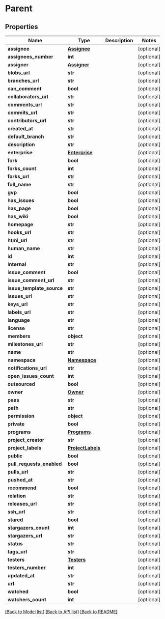 # Parent

## Properties
Name | Type | Description | Notes
------------ | ------------- | ------------- | -------------
**assignee** | [**Assignee**](Assignee.md) |  | [optional] 
**assignees_number** | **int** |  | [optional] 
**assigner** | [**Assigner**](Assigner.md) |  | [optional] 
**blobs_url** | **str** |  | [optional] 
**branches_url** | **str** |  | [optional] 
**can_comment** | **bool** |  | [optional] 
**collaborators_url** | **str** |  | [optional] 
**comments_url** | **str** |  | [optional] 
**commits_url** | **str** |  | [optional] 
**contributors_url** | **str** |  | [optional] 
**created_at** | **str** |  | [optional] 
**default_branch** | **str** |  | [optional] 
**description** | **str** |  | [optional] 
**enterprise** | [**Enterprise**](Enterprise.md) |  | [optional] 
**fork** | **bool** |  | [optional] 
**forks_count** | **int** |  | [optional] 
**forks_url** | **str** |  | [optional] 
**full_name** | **str** |  | [optional] 
**gvp** | **bool** |  | [optional] 
**has_issues** | **bool** |  | [optional] 
**has_page** | **bool** |  | [optional] 
**has_wiki** | **bool** |  | [optional] 
**homepage** | **str** |  | [optional] 
**hooks_url** | **str** |  | [optional] 
**html_url** | **str** |  | [optional] 
**human_name** | **str** |  | [optional] 
**id** | **int** |  | [optional] 
**internal** | **str** |  | [optional] 
**issue_comment** | **bool** |  | [optional] 
**issue_comment_url** | **str** |  | [optional] 
**issue_template_source** | **str** |  | [optional] 
**issues_url** | **str** |  | [optional] 
**keys_url** | **str** |  | [optional] 
**labels_url** | **str** |  | [optional] 
**language** | **str** |  | [optional] 
**license** | **str** |  | [optional] 
**members** | **object** |  | [optional] 
**milestones_url** | **str** |  | [optional] 
**name** | **str** |  | [optional] 
**namespace** | [**Namespace**](Namespace.md) |  | [optional] 
**notifications_url** | **str** |  | [optional] 
**open_issues_count** | **int** |  | [optional] 
**outsourced** | **bool** |  | [optional] 
**owner** | [**Owner**](Owner.md) |  | [optional] 
**paas** | **str** |  | [optional] 
**path** | **str** |  | [optional] 
**permission** | **object** |  | [optional] 
**private** | **bool** |  | [optional] 
**programs** | [**Programs**](Programs.md) |  | [optional] 
**project_creator** | **str** |  | [optional] 
**project_labels** | [**ProjectLabels**](ProjectLabels.md) |  | [optional] 
**public** | **bool** |  | [optional] 
**pull_requests_enabled** | **bool** |  | [optional] 
**pulls_url** | **str** |  | [optional] 
**pushed_at** | **str** |  | [optional] 
**recommend** | **bool** |  | [optional] 
**relation** | **str** |  | [optional] 
**releases_url** | **str** |  | [optional] 
**ssh_url** | **str** |  | [optional] 
**stared** | **bool** |  | [optional] 
**stargazers_count** | **int** |  | [optional] 
**stargazers_url** | **str** |  | [optional] 
**status** | **str** |  | [optional] 
**tags_url** | **str** |  | [optional] 
**testers** | [**Testers**](Testers.md) |  | [optional] 
**testers_number** | **int** |  | [optional] 
**updated_at** | **str** |  | [optional] 
**url** | **str** |  | [optional] 
**watched** | **bool** |  | [optional] 
**watchers_count** | **int** |  | [optional] 

[[Back to Model list]](../README.md#documentation-for-models) [[Back to API list]](../README.md#documentation-for-api-endpoints) [[Back to README]](../README.md)

